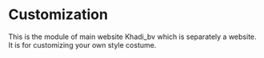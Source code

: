 # Customization
This is the module of main website Khadi_bv which is separately a website. It is for customizing your own style costume.
